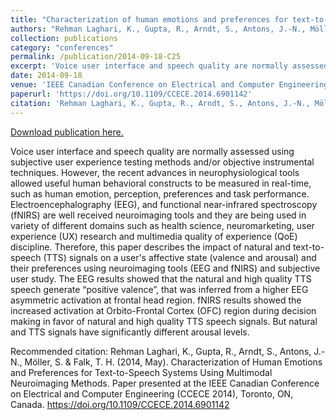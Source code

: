 ```yaml
---
title: "Characterization of human emotions and preferences for text-to-speech systems using multimodal neuroimaging methods"
authors: "Rehman Laghari, K., Gupta, R., Arndt, S., Antons, J.-N., Möller, S. & Falk, T. H."
collection: publications
category: "conferences"
permalink: /publication/2014-09-18-C25
excerpt: 'Voice user interface and speech quality are normally assessed using subjective user experience testing methods and/or objective instrumental techniques. However, the recent advances in neurophysiological tools allowed useful human behavioral constructs to be measured in real-time, such as human emotion, perception, preferences and task performance. Electroencephalography (EEG), and functional near-infrared spectroscopy (fNIRS) are well received neuroimaging tools and they are being used in variety of different domains such as health science, neuromarketing, user experience (UX) research and multimedia quality of experience (QoE) discipline. Therefore, this paper describes the impact of natural and text-to-speech (TTS) signals on a user&apos;s affective state (valence and arousal) and their preferences using neuroimaging tools (EEG and fNIRS) and subjective user study. The EEG results showed that the natural and high quality TTS speech generate “positive valence”, that was inferred from a higher EEG asymmetric activation at frontal head region. fNIRS results showed the increased activation at Orbito-Frontal Cortex (OFC) region during decision making in favor of natural and high quality TTS speech signals. But natural and TTS signals have significantly different arousal levels.'
date: 2014-09-18
venue: 'IEEE Canadian Conference on Electrical and Computer Engineering (CCECE 2014)'
paperurl: 'https://doi.org/10.1109/CCECE.2014.6901142'
citation: 'Rehman Laghari, K., Gupta, R., Arndt, S., Antons, J.-N., Möller, S. &amp; Falk, T. H. (2014, May). Characterization of Human Emotions and Preferences for Text-to-Speech Systems Using Multimodal Neuroimaging Methods. Paper presented at the IEEE Canadian Conference on Electrical and Computer Engineering (CCECE 2014), Toronto, ON, Canada. https://doi.org/10.1109/CCECE.2014.6901142'
---
```


<a href='https://doi.org/10.1109/CCECE.2014.6901142'>Download publication here.</a>

Voice user interface and speech quality are normally assessed using subjective user experience testing methods and/or objective instrumental techniques. However, the recent advances in neurophysiological tools allowed useful human behavioral constructs to be measured in real-time, such as human emotion, perception, preferences and task performance. Electroencephalography (EEG), and functional near-infrared spectroscopy (fNIRS) are well received neuroimaging tools and they are being used in variety of different domains such as health science, neuromarketing, user experience (UX) research and multimedia quality of experience (QoE) discipline. Therefore, this paper describes the impact of natural and text-to-speech (TTS) signals on a user&apos;s affective state (valence and arousal) and their preferences using neuroimaging tools (EEG and fNIRS) and subjective user study. The EEG results showed that the natural and high quality TTS speech generate “positive valence”, that was inferred from a higher EEG asymmetric activation at frontal head region. fNIRS results showed the increased activation at Orbito-Frontal Cortex (OFC) region during decision making in favor of natural and high quality TTS speech signals. But natural and TTS signals have significantly different arousal levels.

Recommended citation: Rehman Laghari, K., Gupta, R., Arndt, S., Antons, J.-N., Möller, S. & Falk, T. H. (2014, May). Characterization of Human Emotions and Preferences for Text-to-Speech Systems Using Multimodal Neuroimaging Methods. Paper presented at the IEEE Canadian Conference on Electrical and Computer Engineering (CCECE 2014), Toronto, ON, Canada. https://doi.org/10.1109/CCECE.2014.6901142